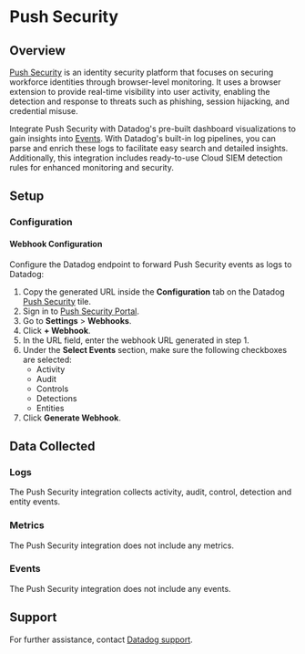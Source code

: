 # Push Security

## Overview

[Push Security][1] is an identity security platform that focuses on securing workforce identities through browser-level monitoring. It uses a browser extension to provide real-time visibility into user activity, enabling the detection and response to threats such as phishing, session hijacking, and credential misuse.

Integrate Push Security with Datadog's pre-built dashboard visualizations to gain insights into [Events][2]. With Datadog's built-in log pipelines, you can parse and enrich these logs to facilitate easy search and detailed insights. Additionally, this integration includes ready-to-use Cloud SIEM detection rules for enhanced monitoring and security.

## Setup

### Configuration

#### Webhook Configuration

Configure the Datadog endpoint to forward Push Security events as logs to Datadog:

1. Copy the generated URL inside the **Configuration** tab on the Datadog [Push Security][5] tile.
2. Sign in to [Push Security Portal][3].
3. Go to **Settings** > **Webhooks**.
4. Click **+ Webhook**.
5. In the URL field, enter the webhook URL generated in step 1.
6. Under the **Select Events** section, make sure the following checkboxes are selected:
    - Activity
    - Audit
    - Controls
    - Detections
    - Entities
7. Click **Generate Webhook**.

## Data Collected

### Logs

The Push Security integration collects activity, audit, control, detection and entity events.

### Metrics

The Push Security integration does not include any metrics.

### Events

The Push Security integration does not include any events.

## Support

For further assistance, contact [Datadog support][4].

[1]: https://pushsecurity.com/
[2]: https://pushsecurity.redoc.ly/webhooks-v1#operation/account-event
[3]: http://login.pushsecurity.com/u/login
[4]: https://docs.datadoghq.com/help/
[5]: /integrations/push-security